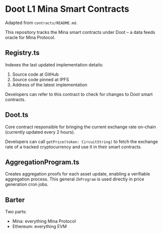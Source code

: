 # Doot L1 Mina Smart Contracts

Adapted from `contracts/README.md`.

This repository tracks the Mina smart contracts under Doot – a data feeds oracle for Mina Protocol.

## Registry.ts

Indexes the last updated implementation details:

1. Source code at GitHub
2. Source code pinned at IPFS
3. Address of the latest implementation

Developers can refer to this contract to check for changes to Doot smart contracts.

## Doot.ts

Core contract responsible for bringing the current exchange rate on-chain (currently updated every 2 hours).

Developers can call `getPrice(token: CircuitString)` to fetch the exchange rate of a tracked cryptocurrency and use it in their smart contracts.

## AggregationProgram.ts

Creates aggregation proofs for each asset update, enabling a verifiable aggregation process. This general `ZkProgram` is used directly in price generation cron jobs.

## Barter

Two parts:

- Mina: everything Mina Protocol
- Ethereum: everything EVM

